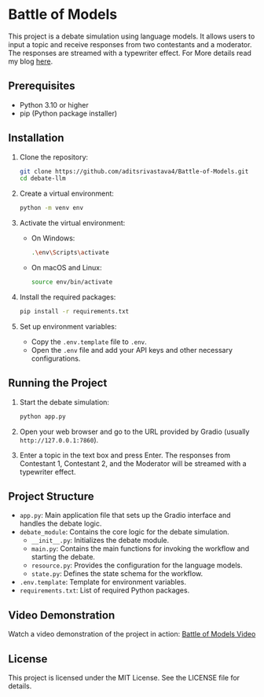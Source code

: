 # Battle of Models

This project is a debate simulation using language models. It allows users to input a topic and receive responses from two contestants and a moderator. The responses are streamed with a typewriter effect. For More details read my blog [here](https://aditsrivastava.in/f/battle-of-models-tri-model-ai-showdown).

## Prerequisites

- Python 3.10 or higher
- pip (Python package installer)

## Installation

1. Clone the repository:

    ```bash
    git clone https://github.com/aditsrivastava4/Battle-of-Models.git
    cd debate-llm
    ```

2. Create a virtual environment:

    ```bash
    python -m venv env
    ```

3. Activate the virtual environment:

    - On Windows:

        ```bash
        .\env\Scripts\activate
        ```

    - On macOS and Linux:

        ```bash
        source env/bin/activate
        ```

4. Install the required packages:

    ```bash
    pip install -r requirements.txt
    ```

5. Set up environment variables:

    - Copy the `.env.template` file to `.env`.
    - Open the `.env` file and add your API keys and other necessary configurations.

## Running the Project

1. Start the debate simulation:

    ```bash
    python app.py
    ```

2. Open your web browser and go to the URL provided by Gradio (usually `http://127.0.0.1:7860`).

3. Enter a topic in the text box and press Enter. The responses from Contestant 1, Contestant 2, and the Moderator will be streamed with a typewriter effect.

## Project Structure

- `app.py`: Main application file that sets up the Gradio interface and handles the debate logic.
- `debate_module`: Contains the core logic for the debate simulation.
  - `__init__.py`: Initializes the debate module.
  - `main.py`: Contains the main functions for invoking the workflow and starting the debate.
  - `resource.py`: Provides the configuration for the language models.
  - `state.py`: Defines the state schema for the workflow.
- `.env.template`: Template for environment variables.
- `requirements.txt`: List of required Python packages.

## Video Demonstration

Watch a video demonstration of the project in action: [Battle of Models Video](https://youtu.be/OEZioXZ6rNA)

## License

This project is licensed under the MIT License. See the LICENSE file for details.
